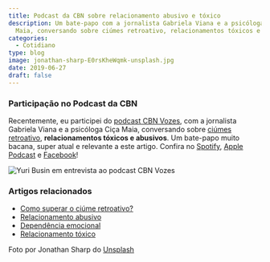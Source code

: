 ```yaml
---
title: Podcast da CBN sobre relacionamento abusivo e tóxico
description: Um bate-papo com a jornalista Gabriela Viana e a psicóloga Ciça
  Maia, conversando sobre ciúmes retroativo, relacionamentos tóxicos e abusivos.
categories:
  - Cotidiano
type: blog
image: jonathan-sharp-E0rsKheWqmk-unsplash.jpg
date: 2019-06-27
draft: false
---
```


### Participação no Podcast da CBN

Recentemente, eu participei do [podcast CBN Vozes](https://audioglobo.globo.com/cbn/podcast/feed/580/vozes-historias-e-reflexoes), com a jornalista Gabriela Viana e a psicóloga Ciça Maia, conversando sobre [ciúmes retroativo](https://yuribusin.com.br/como-superar-o-ciume-retroativo/), **relacionamentos tóxicos e abusivos**. Um bate-papo muito bacana, super atual e relevante a este artigo. Confira no [Spotify](https://open.spotify.com/episode/1CqOcXGA5fwU2Lt9Kmtxbe), [Apple Podcast](https://podcasts.apple.com/br/podcast/vozes-em-debate-relacionamentos-tóxicos/id1440768623?i=1000442805641) e [Facebook](https://www.facebook.com/watch/live/?v=325752734982330&ref=watch_permalink!)!

![Yuri Busin em entrevista ao podcast CBN Vozes](/blog/screen_shot_2021-01-19_at_14.58.18.jpg)

### Artigos relacionados

- [Como superar o ciúme retroativo?](/como-superar-o-ciume-retroativo/)
- [Relacionamento abusivo](/relacionamento-abusivo/)
- [Dependência emocional](/dependencia-emocional/)
- [Relacionamento tóxico](/relacionamento-toxico-entenda-se-voce-esta-em-um/)

Foto por Jonathan Sharp do [Unsplash](https://unsplash.com/search/photos/fight?utm_source=unsplash&utm_medium=referral&utm_content=creditCopyText)
